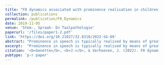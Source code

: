 ```yaml
---
title: "F0 dynamics associated with prominence realisation in children with hearing impairment"
collection: publications
permalink: /publication/F0_Dynamics
date: 2019-11-05
venue: 'Stem-, Spraak- En Taalpathologie'
paperurl: '/files/paper1-2.pdf'
link: 'https://doi.org/10.21827/32.8310/2022-SG-69'
abstract: "Prominence in speech is typically realised by means of greater amplitude, duration and F0 of the vowel nucleus in the syllable that carries word/sentence stress. It is well-established that F0 is the more important physical dimension. The present study reports the analysis of F0 in word realisation of two groups of children differing in hearing status. One group consisted of children with hearing impairment, while the other group consisted of age-matched children with normal hearing. The hearing-impaired children had been fitted with either a cochlear implant or a conventional hearing aid. Children had participated in a (non-)word imitation task which consisted of the repetition of monosyllables containing one of the monophthongs of Belgian Standard Dutch. Measurement and analysis of F0 in the vowel nuclei revealed interesting differences between the groups. The children with hearing impairment had the highest overall F0. In terms of the dynamics of F0 associated with prominence, all children correctly realised an underlying prominence-lending rise-fall pattern which at the phonetic level manifested itself as a falling pitch movement. In addition, the contour in children with a conventional hearing aid was steepest, while it was shallowest in children with a cochlear implant. The contour in children with normal hearing was situated between the two previous groups. The observed differences are attributed to differences in device use."
excerpt:  "Prominence in speech is typically realised by means of greater amplitude, duration and F0 of the vowel nucleus in the syllable that carries word/sentence stress. It is well-established that F0 is the more important physical dimension. The present study reports the analysis of F0 in word realisation of two groups of children differing in hearing status. One group consisted of children with hearing impairment, while the other group consisted of age-matched children with normal hearing. The hearing-impaired children had been fitted with either a cochlear implant or a conventional hearing aid. Children had participated in a (non-)word imitation task which consisted of the repetition of monosyllables containing one of the monophthongs of Belgian Standard Dutch. Measurement and analysis of F0 in the vowel nuclei revealed interesting differences between the groups. The children with hearing impairment had the highest overall F0. In terms of the dynamics of F0 associated with prominence, all children correctly realised an underlying prominence-lending rise-fall pattern which at the phonetic level manifested itself as a falling pitch movement. In addition, the contour in children with a conventional hearing aid was steepest, while it was shallowest in children with a cochlear implant. The contour in children with normal hearing was situated between the two previous groups. The observed differences are attributed to differences in device use."
citation: '<b>Genette</b>, <b>J.</b>, & Verhoeven, J. (2022). F0 dynamics associated with prominence realisation in children with hearing impairment. <i>Stem-, Spraak- En Taalpathologie</i>, <i>27</i>, 69-92. https://doi.org/10.21827/32.8310/2022-SG-69'
pubtype: 'p-r paper'
---
```

